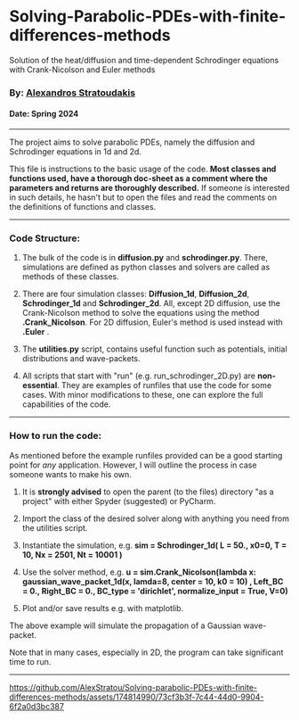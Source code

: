 # Solving-Parabolic-PDEs-with-finite-differences-methods
Solution of the heat/diffusion and time-dependent Schrodinger equations with Crank-Nicolson and Euler methods


### By: [Alexandros Stratoudakis](alexstrat4@gmail.com) 

#### Date: Spring 2024
_____________________________________________
The project aims to solve parabolic PDEs, namely the diffusion and Schrodinger equations in 1d and 2d. 

This file is instructions to the basic usage of the code. **Most classes and functions used, have a thorough doc-sheet as a comment where the parameters and returns are thoroughly described.** If someone is interested in such details, he hasn't but to open the files and read the comments on the definitions of functions and classes.

_______________________________________________________________
### Code Structure:
1. The bulk of the code is in **diffusion.py** and **schrodinger.py**. There, simulations are defined as python classes and solvers are called as methods of these classes.

2. There are four simulation classes: **Diffusion\_1d**, **Diffusion\_2d**, **Schrodinger\_1d** and **Schrodinger\_2d**. All, except 2D diffusion, use the Crank-Nicolson method to solve the equations using the method **.Crank_Nicolson**. For 2D diffusion, Euler's method is used instead with **.Euler** .

3.  The **utilities.py** script, contains useful function such as potentials, initial distributions and wave-packets.

4. All scripts that start with "run" (e.g. run\_schrodinger\_2D.py) are **non-essential**. They are examples of runfiles that use the code for some cases. With minor modifications to these, one can explore the full capabilities of the code.

____________
### How to run the code:
As mentioned before the example runfiles provided can be a good starting point for *any* application. However, I will outline the process in case someone wants to make his own.

1. It is **strongly advised** to open the parent (to the files) directory "as a project" with either Spyder (suggested) or PyCharm.

2. Import the class of the desired solver along with anything you need from the utilities script.

3. Instantiate the simulation, e.g. **sim = Schrodinger\_1d( L = 50., x0=0, T = 10, Nx = 2501, Nt = 10001 )**

4. Use the solver method, e.g. **u = sim.Crank\_Nicolson(lambda x: gaussian\_wave\_packet\_1d(x, lamda=8, center = 10, k0 = 10)  ,
                       Left\_BC = 0., Right\_BC = 0., BC\_type = 'dirichlet', normalize\_input = True,
                       V=0)**

5. Plot and/or save results e.g. with matplotlib.

The above example will simulate the propagation of a Gaussian wave-packet.

Note that in many cases, especially in 2D, the program can take significant time to run.
______________________________________________


https://github.com/AlexStratou/Solving-parabolic-PDEs-with-finite-differences-methods/assets/174814990/73cf3b3f-7c44-44d0-9904-6f2a0d3bc387


